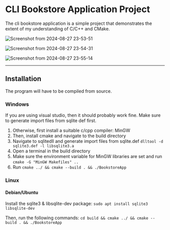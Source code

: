# CLI Bookstore Application Project
The cli bookstore application is a simple project that demonstrates the extent of my understanding of C/C++ and CMake.

![Screenshot from 2024-08-27 23-53-51](https://github.com/user-attachments/assets/8ae74c12-8511-4bbc-aac1-fb14e76ca991)

![Screenshot from 2024-08-27 23-54-31](https://github.com/user-attachments/assets/b51d66f8-d165-4227-b179-ab5df7b1d9cc)

![Screenshot from 2024-08-27 23-55-14](https://github.com/user-attachments/assets/e7655f0f-d1e6-48c6-8adc-7d7a495dd49f)


* * *
## Installation
The program will have to be compiled from source.
### Windows
If you are using visual studio, then it should probably work fine. Make sure to generate import files from sqlite def first.

1) Otherwise, first install a suitable c/cpp compiler: MinGW
2) Then, install cmake and navigate to the build directory
3) Navigate to sqlitedll and generate import files from sqlite.def `dlltool -d sqlite3.def -l libsqlite3.a`
4) Open a terminal in the build directory
5) Make sure the environment variable for MinGW libraries are set and run
   `cmake -G "MinGW Makefiles" ..`
6) Run `cmake ../ && cmake --build . && ./BookstoreApp`

### Linux
#### Debian/Ubuntu
Install the sqlite3 & libsqlite-dev package:
  `sudo apt install sqlite3 libsqlite-dev`

Then, run the following commands:
`cd build && cmake ../ && cmake --build . && ./BookstoreApp`
